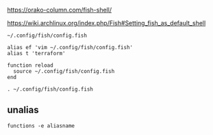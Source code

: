 
https://orako-column.com/fish-shell/

https://wiki.archlinux.org/index.php/Fish#Setting_fish_as_default_shell

`~/.config/fish/config.fish`

```fish
alias ef 'vim ~/.config/fish/config.fish'
alias t 'terraform'

function reload
  source ~/.config/fish/config.fish
end
```
```fish
. ~/.config/fish/config.fish
```


unalias
--

```
functions -e aliasname
```
